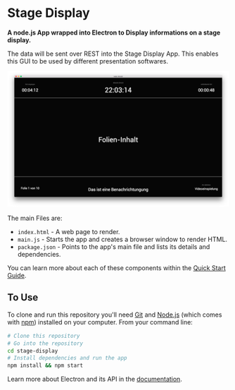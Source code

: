 # Stage Display

**A node.js App wrapped into Electron to Display informations on a stage display.**

The data will be sent over REST into the Stage Display App. This enables this GUI to be used by different presentation softwares.

![Image](../stage-display/screenshot.png?raw=true)

The main Files are:

- `index.html` - A web page to render.
- `main.js` - Starts the app and creates a browser window to render HTML.
- `package.json` - Points to the app's main file and lists its details and dependencies.

You can learn more about each of these components within the [Quick Start Guide](http://electron.atom.io/docs/latest/tutorial/quick-start).

## To Use

To clone and run this repository you'll need [Git](https://git-scm.com) and [Node.js](https://nodejs.org/en/download/) (which comes with [npm](http://npmjs.com)) installed on your computer. From your command line:

```bash
# Clone this repository
# Go into the repository
cd stage-display
# Install dependencies and run the app
npm install && npm start
```

Learn more about Electron and its API in the [documentation](http://electron.atom.io/docs/latest).
